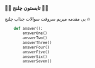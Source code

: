 ### 🍉🍉 تابستون چلنج 🍉🍉

بی مقدمه  میریم سروقت سوالات جذاب چلنج ️‍🔥

```python
    def answer():
        answerOne()
        answerTwo()
        answerThree()
        answerFour()
        answerFive()
        answerSix()
        answerSeven()
```